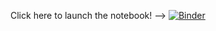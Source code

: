 Click here to launch the notebook! --> [![Binder](https://mybinder.org/badge_logo.svg)](https://mybinder.org/v2/gh/taylorwirth4/ScrippsPierSCS_SASS/edit/main/main?labpath=SIOpier_SCS_dr_live.ipynb)
